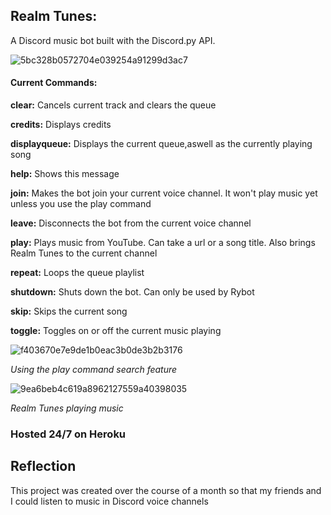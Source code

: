 ## Realm Tunes:

A Discord music bot built with the Discord.py API.

![5bc328b0572704e039254a91299d3ac7](https://user-images.githubusercontent.com/90675771/168570928-f58f4841-9915-4859-9213-58645c775cbb.png)

#### Current Commands:

**clear:**        Cancels current track and clears the queue

**credits:**        Displays credits

**displayqueue:**   Displays the current queue,aswell as the currently playing song

**help:**           Shows this message

**join:**           Makes the bot join your current voice channel. It won't play music yet unless you use the play command

**leave:**          Disconnects the bot from the current voice channel

**play:**           Plays music from YouTube. Can take a url or a song title. Also brings Realm Tunes to the current channel

**repeat:**         Loops the queue playlist

**shutdown:**       Shuts down the bot. Can only be used by Rybot

**skip:**           Skips the current song

**toggle:**         Toggles on or off the current music playing 

![f403670e7e9de1b0eac3b0de3b2b3176](https://user-images.githubusercontent.com/90675771/168570989-92f782ae-70b9-45af-a693-2279d5723f23.gif)

*Using the play command search feature*

![9ea6beb4c619a8962127559a40398035](https://user-images.githubusercontent.com/90675771/168570999-18fa7c83-922d-4026-b4b0-3239ac255db6.gif)

*Realm Tunes playing music*

### Hosted 24/7 on Heroku

## Reflection

This project was created over the course of a month so that my friends and I could listen to music in Discord voice channels


